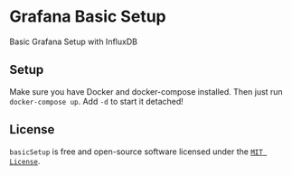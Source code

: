 # Grafana Basic Setup

Basic Grafana Setup with InfluxDB

## Setup
Make sure you have Docker and docker-compose installed.
Then just run `docker-compose up`.
Add `-d` to start it detached!

## License

`basicSetup` is free and open-source software licensed under the [`MIT License`](https://github.com/GrafanaSetup/basicSetup/blob/master/LICENSE).
